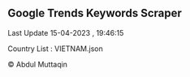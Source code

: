 

## Google Trends Keywords Scraper 
 
Last Update 15-04-2023 , 19:46:15

Country List :
VIETNAM.json



© Abdul Muttaqin 
